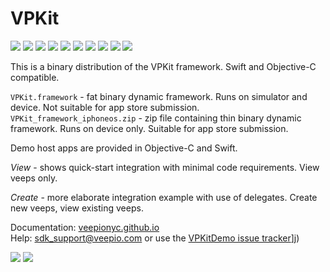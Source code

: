 # VPKit

![](https://img.shields.io/badge/build-passing-green.svg)
![](https://img.shields.io/cocoapods/v/VPKit.svg)
![](https://img.shields.io/cocoapods/at/VPKit.svg)
![](https://img.shields.io/cocoapods/p/VPKit.svg)
![](https://img.shields.io/cocoapods/l/VPKit.svg)
![](https://img.shields.io/badge/coverage-100%25-green.svg)
![](https://img.shields.io/badge/obj--c-compatible-green.svg)
![](https://img.shields.io/badge/swift-compatible-green.svg)
![](https://img.shields.io/badge/picklerick-passing-green.svg)
![](https://img.shields.io/badge/dependencies-passing-green.svg)

This is a binary distribution of the VPKit framework. Swift and Objective-C compatible.

`VPKit.framework` - fat binary dynamic framework. Runs on simulator and device. Not suitable for app store submission.
`VPKit_framework_iphoneos.zip` - zip file containing thin binary dynamic framework. Runs on device only. Suitable for app store submission.


Demo host apps are provided in Objective-C and Swift. 

_View_ - shows quick-start integration with minimal code requirements. View veeps only.  

_Create_ - more elaborate integration example with use of delegates. Create new veeps, view existing veeps.  



Documentation: [veepionyc.github.io](https://veepionyc.github.io)   
Help: sdk_support@veepio.com or use the [VPKitDemo issue tracker](https://github.com/veepionyc/VPKitDemo/issues)]j)

![](https://veepionyc.github.io/assets/img/consume.jpg)
![](https://veepionyc.github.io/assets/img/create.jpg)

